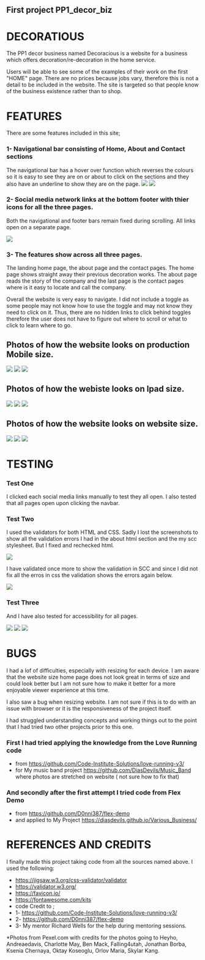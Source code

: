 ## First project PP1_decor_biz

# DECORATIOUS

The PP1 decor business named Decoracious is a website for a business which offers decoration/re-decoration in the home service.

Users will be able to see some of the examples of their work on the first "HOME" page. There are no prices because jobs vary, therefore this is not a detail to be included in the website. The site is targeted so that people know of the business existence rather than to shop.

# FEATURES

There are some features included in this site;

### 1- Navigational bar consisting of Home, About and Contact sections
The navigational bar has a hover over function which reverses the colours so it is easy to see they are on or about to click on the sections and they also have an underline to show they are on the page.
<img src="assets/images/navbar.jpg">
<img src="assets/images/navbar2.jpg">

### 2- Social media network links at the bottom footer with thier icons for all the three pages.
Both the navigational and footer bars remain fixed during scrolling. All links open on a separate page.

<img src="assets/images/socialmedia.jpg">

### 3- The features show across all three pages. 
The landing home page, the about page and the contact pages. The home page shows straight away their previous decoration works. The about page reads the story of the company and the last page is the contact pages where is it easy to locate and call the company.

Overall the website is very easy to navigate. I did not include a toggle as some people may not know how to use the toggle and may not know they need to click on it. Thus, there are no hidden links to click behind toggles therefore the user does not have to figure out where to scroll or what to click to learn where to go.

## Photos of how the website looks on production Mobile size.
<img src="assets/images/1-mobile-screenshot.jpg">
<img src="assets/images/7-screenshot - about- mobile-size.jpg">
<img src="assets/images/6-screenshot - contact- mobile-size.jpg">

## Photos of how the webiste looks on Ipad size.
<img src="assets/images/2.2-ipad-screenshot.jpg">
<img src="assets/images/8-screenshot - about- ipad-size.jpg">
<img src="assets/images/9-screenshot - contact- ipad-size.jpg">

## Photos of how the website looks on website size.
<img src="assets/images/3-website-screenshot.jpg">
<img src="assets/images/4-screenshot - about-website-size.jpg">
<img src="assets/images/5-screenshot - contact- website-size.jpg">




# TESTING 
### Test One
I clicked each social media links manually to test they all open.
I also tested that all pages open upon clicking the navbar.

### Test Two
I used the validators for both HTML and CSS.
Sadly I lost the screenshots to show all the validation errors I had in the about html section and the my scc stylesheet. But I fixed and rechecked html.

<img src="assets/images/10-validator HTML.jpg">

I have validated once more to show the validation in SCC and since I did not fix all the erros in css the validation shows the errors again below.

<img src ="assets/images/11-validator CSS.jpg">

### Test Three
And I have also tested for accessibility for all pages.

<img src ="assets/images/12-lighthouse.jpg">
<img src ="assets/images/14-lighthouse.jpg">
<img src ="assets/images/13-lighthouse.jpg">


# BUGS
I had a lof of difficulties, especially with resizing for each device. I am aware that the website size home page does not look great in terms of size and could look better but I am not sure how to make it better for a more enjoyable viewer experience at this time.

I also saw a bug when resizing website. I am not sure if this is to do with an issue with browser or it is the responsiveness of the project itself.

I had struggled understanding concepts and working things out to the point that I had tried two other projects prior to this one.

### First I had tried applying the knowledge from the Love Running code
* from https://github.com/Code-Institute-Solutions/love-running-v3/
* for My music band project https://github.com/DiasDevils/Music_Band where photos are stretched on website ( not sure how to fix that)
### And secondly after the first attempt I tried code from Flex Demo
* from https://github.com/D0nni387/flex-demo 
* and applied to My Project https://diasdevils.github.io/Various_Business/

# REFERENCES AND CREDITS
I finally made this project taking code from all the sources named above.
I used the following:
* https://jigsaw.w3.org/css-validator/validator
* https://validator.w3.org/
* https://favicon.io/
* https://fontawesome.com/kits
* code Credit to ;
* 1- https://github.com/Code-Institute-Solutions/love-running-v3/
* 2- https://github.com/D0nni387/flex-demo 
* 3- My mentor Richard Wells for the help during mentoring sessions.

*Photos from Pexel.com with credits for the photos going to Heyho, Andreaedavis, Charlotte May, Ben Mack, Falling4utah, Jonathan Borba, Ksenia Chernaya, Oktay Koseoglu, Orlov Maria, Skylar Kang.



